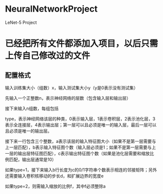 # NeuralNetworkProject
LeNet-5 Project

# 已经把所有文件都添加入项目，以后只需上传自己修改过的文件
## 配置格式
输入训练集大小（组数）x，输入测试集大小y（y是0表示没有测试集）

先输入一个正整数n，表示神经网络的层数（包含输入层和输出层）

接下来输入n组数，每组包括

type，表示神经网络该层的种类，0表示输入层，1表示卷积层，2表示池化层，3表示全连接层，4表示输出层；第一层可以且必须是唯一的输入层，最后一层可以且必须是唯一的输出层。

接下来一行包含三个整数，a表示该层的输入特征图大小（如果不是第一层需要与上一层匹配），b表示输入特征图个数（输入层必须是1；如果不是第一层需要与上一层的输出层特征图匹配），c表示输出特征图个数（如果是池化层需要和缩放比例匹配，输出层通常是10）

如果type=1，接下来输入b行长度为c的0/1字符串个数表示相连的邻接矩阵；另外还需要输入卷积核移动的步长d，和扩展边界的宽度e

如果type=2，则需输入缩放的比例f，其中f必须整除a
